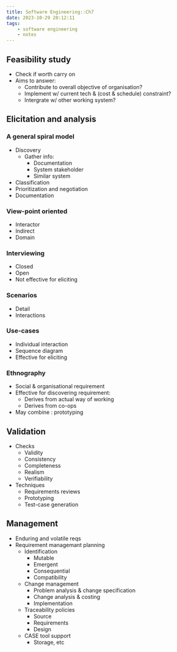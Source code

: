 ```yaml
---
title: Software Engineering::Ch7
date: 2023-10-29 20:12:11
tags:
	- software engineering
	- notes
---
```


## Feasibility study
<!--more-->
- Check if worth carry on
- Aims to answer:
	- Contribute to overall objective of organisation?
	- Implement w/ current tech & (cost & schedule) constraint?
	- Intergrate w/ other working system?
## Elicitation and analysis
### A general spiral model
- Discovery
	- Gather info:
		- Documentation
		- System stakeholder
		- Similar system
- Classification
- Prioritization and negotiation
- Documentation
### View-point oriented
- Interactor
- Indirect
- Domain
### Interviewing
- Closed
- Open
- Not effective for eliciting
### Scenarios
- Detail
- Interactions
### Use-cases
- Individual interaction
- Sequence diagram
- Effective for eliciting
### Ethnography
- Social & organisational requirement
- Effective for discovering requirement:
	- Derives from actual way of working
	- Derives from co-ops
- May combine : prototyping
## Validation
- Checks
	- Validity
	- Consistency
	- Completeness
	- Realism
	- Verifiability
- Techniques
	- Requirements reviews
	- Prototyping
	- Test-case generation
## Management
- Enduring and volatile reqs
- Requirement managemant planning
	- Identification
		- Mutable
		- Emergent
		- Consequential
		- Compatibility
	- Change management
		- Problem analysis & change specification
		- Change analysis & costing
		- Implementation
	- Traceability policies
		- Source
		- Requirements
		- Design
	- CASE tool support
		- Storage, etc

